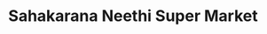 ---
title: "Sahakarana Neethi Super Market"
url: /trivandrum/sahakarana-neethi-super-market/
shop: Supermarkt
---